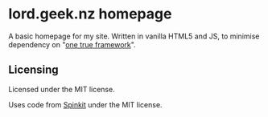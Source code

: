 # lord.geek.nz homepage

A basic homepage for my site. Written in vanilla HTML5 and JS, to minimise dependency on "[one true framework](https://stackoverflow.com/q/503093/2209946)".

## Licensing

Licensed under the MIT license.

Uses code from [Spinkit](https://github.com/tobiasahlin/SpinKit) under the MIT license.
